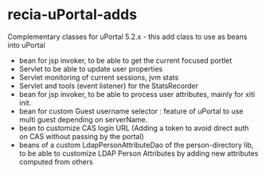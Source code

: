 # recia-uPortal-adds
Complementary classes for uPortal 5.2.x - this add class to use as beans into uPortal

- bean for jsp invoker, to be able to get the current focused portlet
- Servlet to be able to update user properties
- Servlet monitoring of current sessions, jvm stats
- Servlet and tools (event listener) for the StatsRecorder
- bean for jsp invoker, to be able to process user attributes, mainly for xiti init.
- bean for custom Guest username selector : feature of uPortal to use multi guest depending on serverName.
- bean to customize CAS login URL (Adding a token to avoid direct auth on CAS without passing by the portal)
- beans of a custom LdapPersonAttributeDao of the person-directory lib, to be able to customize LDAP Person Attributes by adding new attributes computed from others